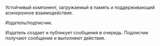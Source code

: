 Устойчивый компонент, загружаемый в память и поддерживающий асинхронное взаимодействие.

Издатель/подписчик.

Издатель создает и публикует сообщения в очередь.
Подписчик получают сообщение и выполняют действие.
